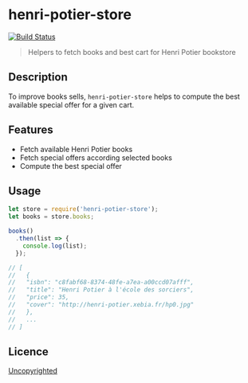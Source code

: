 # henri-potier-store

[![Build Status](https://travis-ci.org/henri-potier-store/insee.svg?branch=master)](https://travis-ci.org/92bondstreet/henri-potier-store)

> Helpers to fetch books and best cart for Henri Potier bookstore

## Description

To improve books sells, `henri-potier-store` helps to compute the best available special offer for a given cart.

## Features

* Fetch available Henri Potier books
* Fetch special offers according selected books
* Compute the best special offer

## Usage

```js
let store = require('henri-potier-store');
let books = store.books;

books()
  .then(list => {
    console.log(list);
  });

// [
//   {
//   "isbn": "c8fabf68-8374-48fe-a7ea-a00ccd07afff",
//   "title": "Henri Potier à l'école des sorciers",
//   "price": 35,
//   "cover": "http://henri-potier.xebia.fr/hp0.jpg"
//   },
//   ...
// ]
```

## Licence

[Uncopyrighted](http://zenhabits.net/uncopyright/)
